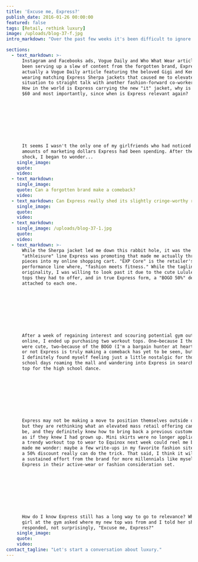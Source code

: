 ```yaml
---
title: 'Excuse me, Express?'
publish_date: 2016-01-26 00:00:00
featured: false
tags: [Retail, rethink luxury]
image: /uploads/blog-37-f.jpg
intro_markdown: "Over the past few weeks it's been difficult to ignore the fact that a certain retailer, which hasn't been a major player in my wardrobe game since c. 2001, has pushed itself to the forefront of my social media accounts. Guess who?​"

sections:
  - text_markdown: >-
      Instagram and Facebooks ads, Vogue Daily and Who What Wear articles have
      been serving up a slew of content from the forgotten brand, Express. It was
      actually a Vogue Daily article featuring the beloved Gigi and Kendall
      wearing matching Express Sherpa jackets that caused me to elevate this
      situation to straight talk with another fashion-forward co-worker of mine.
      How in the world is Express carrying the new "it" jacket, why is it only
      $60 and most importantly, since when is Express relevant again?









      It seems I wasn't the only one of my girlfriends who had noticed the large
      amounts of marketing dollars Express had been spending. After the initial
      shock, I began to wonder...​
    single_image:
    quote:
    video:
  - text_markdown:
    single_image:
    quote: Can a forgotten brand make a comeback?
    video:
  - text_markdown: Can Express really shed its slightly cringe-worthy reputation of $9.99 clearance bins and knock-off body-con dresses?​
    single_image:
    quote:
    video:
  - text_markdown:
    single_image: /uploads/blog-37-1.jpg
    quote:
    video:
  - text_markdown: >-
      While the Sherpa jacket led me down this rabbit hole, it was the new
      "athleisure" line Express was promoting that made me actually throw a few
      pieces into my online shopping cart. "EXP Core" is the retailer's new
      performance line where, "fashion meets fitness." While the tagline lacked
      originality, I was willing to look past it due to the cute Lululemon-esque
      tops they had to offer, and in true Express form, a "BOGO 50%" deal
      attached to each one.









      After a week of regaining interest and scouring potential gym outfits
      online, I ended up purchasing two workout tops. One—because I thought they
      were cute, two—because of the BOGO (I'm a bargain hunter at heart). Whether
      or not Express is truly making a comeback has yet to be seen, but
      I definitely found myself feeling just a little nostalgic for those high
      school days roaming the mall and wandering into Express in search of a new
      top for the high school dance.









      Express may not be making a move to position themselves outside of mass,
      but they are rethinking what an elevated mass retail offering can evolve to
      be, and they definitely knew how to bring back a previous customer. It was
      as if they knew I had grown up. Mini skirts were no longer applicable, yet
      a trendy workout top to wear to Equinox next week could reel me back in. It
      made me wonder: maybe a few write-ups in my favorite fashion sites and
      a 50% discount really can do the trick. That said, I think it will take
      a sustained effort from the brand for more millennials like myself to put
      Express in their active-wear or fashion consideration set.









      How do I know Express still has a long way to go to relevance? When another
      girl at the gym asked where my new top was from and I told her she
      responded, not surprisingly, "Excuse me, Express?"​
    single_image:
    quote:
    video:
contact_tagline: "Let's start a conversation about luxury."
---
```



